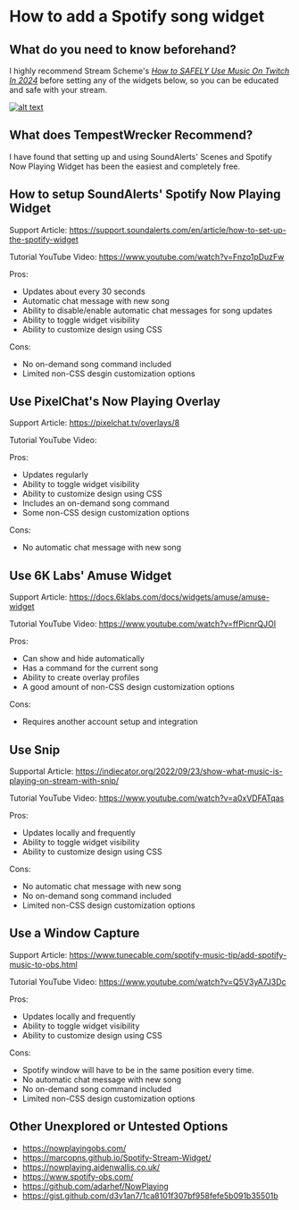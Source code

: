 # How to add a Spotify song widget

## What do you need to know beforehand? 
I highly recommend Stream Scheme's [*How to SAFELY Use Music On Twitch In 2024*](https://www.youtube.com/watch?v=v8IJJAm5-YQ) before setting any of the widgets below, so you can be educated and safe with your stream. 

<a href="https://www.youtube.com/watch?v=v8IJJAm5-YQ" target="_blank">[![alt text](https://img.youtube.com/vi/v8IJJAm5-YQ/0.jpg)]()</a>

## What does TempestWrecker Recommend? 
I have found that setting up and using SoundAlerts' Scenes and Spotify Now Playing Widget has been the easiest and completely free. 

## How to setup SoundAlerts' Spotify Now Playing Widget
Support Article: https://support.soundalerts.com/en/article/how-to-set-up-the-spotify-widget 

Tutorial YouTube Video: https://www.youtube.com/watch?v=Fnzo1pDuzFw

Pros: 
* Updates about every 30 seconds 
* Automatic chat message with new song 
* Ability to disable/enable automatic chat messages for song updates 
* Ability to toggle widget visibility 
* Ability to customize design using CSS 

Cons: 
* No on-demand song command included 
* Limited non-CSS desgin customization options 

## Use PixelChat's Now Playing Overlay 
Support Article: https://pixelchat.tv/overlays/8

Tutorial YouTube Video: 

Pros: 
* Updates regularly
* Ability to toggle widget visibility 
* Ability to customize design using CSS 
* Includes an on-demand song command 
* Some non-CSS design customization options 

Cons: 
* No automatic chat message with new song 

## Use 6K Labs' Amuse Widget  
Support Article: https://docs.6klabs.com/docs/widgets/amuse/amuse-widget 

Tutorial YouTube Video: https://www.youtube.com/watch?v=ffPicnrQJOI

Pros: 
* Can show and hide automatically 
* Has a command for the current song 
* Ability to create overlay profiles 
* A good amount of non-CSS design customization options

Cons: 
* Requires another account setup and integration

## Use Snip 
Supportal Article: https://indiecator.org/2022/09/23/show-what-music-is-playing-on-stream-with-snip/

Tutorial YouTube Video: https://www.youtube.com/watch?v=a0xVDFATqas

Pros: 
* Updates locally and frequently 
* Ability to toggle widget visibility 
* Ability to customize design using CSS 

Cons: 
* No automatic chat message with new song 
* No on-demand song command included 
* Limited non-CSS design customization options 

## Use a Window Capture 
Support Article: https://www.tunecable.com/spotify-music-tip/add-spotify-music-to-obs.html 

Tutorial YouTube Video: https://www.youtube.com/watch?v=Q5V3yA7J3Dc 

Pros: 
* Updates locally and frequently 
* Ability to toggle widget visibility 
* Ability to customize design using CSS 

Cons: 
* Spotify window will have to be in the same position every time.
* No automatic chat message with new song 
* No on-demand song command included 
* Limited non-CSS design customization options 

## Other Unexplored or Untested Options 
* https://nowplayingobs.com/
* https://marcopns.github.io/Spotify-Stream-Widget/ 
* https://nowplaying.aidenwallis.co.uk/ 
* https://www.spotify-obs.com/ 
* https://github.com/adarhef/NowPlaying 
* https://gist.github.com/d3v1an7/1ca8101f307bf958fefe5b091b35501b
